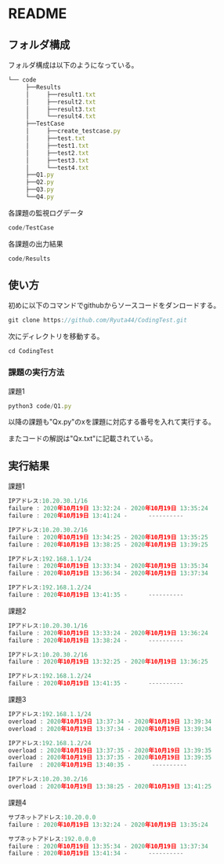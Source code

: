 # README

## **フォルダ構成**

フォルダ構成は以下のようになっている。

```jsx
└── code
     ├──Results
     │     ├──result1.txt
     │     ├──result2.txt
     │     ├──result3.txt
     │     └──result4.txt
     ├──TestCase
     │     ├──create_testcase.py
     │     ├──test.txt
     │     ├──test1.txt
     │     ├──test2.txt
     │     ├──test3.txt
     │     └──test4.txt
     ├──Q1.py
     ├──Q2.py
     ├──Q3.py
     └──Q4.py
```

各課題の監視ログデータ

```jsx
code/TestCase
```

各課題の出力結果

```jsx
code/Results
```

## **使い方**

初めに以下のコマンドでgithubからソースコードをダンロードする。

```jsx
git clone https://github.com/Ryuta44/CodingTest.git
```

次にディレクトリを移動する。

```
cd CodingTest
```

### 課題の実行方法

課題1

```jsx
python3 code/Q1.py
```

以降の課題も"Qx.py"のxを課題に対応する番号を入れて実行する。

またコードの解説は"Qx.txt"に記載されている。

## **実行結果**

課題1

```jsx
IPアドレス:10.20.30.1/16
failure : 2020年10月19日 13:32:24 - 2020年10月19日 13:35:24
failure : 2020年10月19日 13:41:24 -      ----------

IPアドレス:10.20.30.2/16
failure : 2020年10月19日 13:34:25 - 2020年10月19日 13:35:25
failure : 2020年10月19日 13:38:25 - 2020年10月19日 13:39:25

IPアドレス:192.168.1.1/24
failure : 2020年10月19日 13:33:34 - 2020年10月19日 13:35:34
failure : 2020年10月19日 13:36:34 - 2020年10月19日 13:37:34

IPアドレス:192.168.1.2/24
failure : 2020年10月19日 13:41:35 -      ----------
```

課題2

```jsx
IPアドレス:10.20.30.1/16
failure : 2020年10月19日 13:33:24 - 2020年10月19日 13:36:24
failure : 2020年10月19日 13:38:24 -      ----------

IPアドレス:10.20.30.2/16
failure : 2020年10月19日 13:32:25 - 2020年10月19日 13:36:25

IPアドレス:192.168.1.2/24
failure : 2020年10月19日 13:41:35 -      ----------
```

課題3

```jsx
IPアドレス:192.168.1.1/24
overload : 2020年10月19日 13:37:34 - 2020年10月19日 13:39:34
overload : 2020年10月19日 13:37:34 - 2020年10月19日 13:39:34

IPアドレス:192.168.1.2/24
overload : 2020年10月19日 13:37:35 - 2020年10月19日 13:39:35
overload : 2020年10月19日 13:37:35 - 2020年10月19日 13:39:35
failure  : 2020年10月19日 13:40:35 -      ----------

IPアドレス:10.20.30.2/16
overload : 2020年10月19日 13:38:25 - 2020年10月19日 13:41:25
```

課題4

```jsx
サブネットアドレス:10.20.0.0
failure : 2020年10月19日 13:32:24 - 2020年10月19日 13:35:24

サブネットアドレス:192.0.0.0
failure : 2020年10月19日 13:35:34 - 2020年10月19日 13:37:34
failure : 2020年10月19日 13:41:34 -      ----------
```
